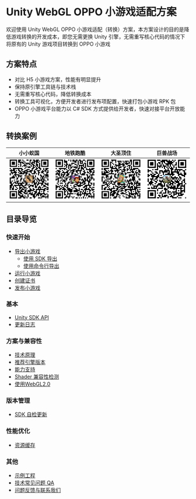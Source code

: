 # Unity WebGL OPPO 小游戏适配方案

欢迎使用 Unity WebGL OPPO 小游戏适配（转换）方案，本方案设计的目的是降低游戏转换的开发成本，即您无需更换 Unity 引擎，无需重写核心代码的情况下将原有的 Unity 游戏项目转换到 OPPO 小游戏

## 方案特点

- 对比 H5 小游戏方案，性能有明显提升
- 保持原引擎工具链与技术栈
- 无需重写核心代码，降低转换成本
- 转换工具可视化，方便开发者进行发布项配置，快速打包小游戏 RPK 包
- OPPO 小游戏平台能力以 C# SDK 方式提供给开发者，快速对接平台开放能力

## 转换案例

| 小小蚁国 | 地铁跑酷 | 大圣顶住 | 巨兽战场 | 
| --- | --- | --- | --- |
| <img src='doc/image/小小蚁国.png' width='240' alt="待补充"/> | <img src='doc/image/地铁跑酷.png' width='240' alt="待补充"/> |  <img src='doc/image/大圣顶住.png' width='240' alt="待补充"/>| <img src='doc/image/巨兽战场.png' width='240' alt="待补充"/> |

## 目录导览

### 快速开始

- [导出小游戏](doc/Transform.md)
  - [使用 SDK 导出](doc/TransformBySDK.md)
  - [使用命令行导出](doc/TransformByCLI.md)
- [运行小游戏](doc/RunQuickGame.md)
- [创建证书](doc/OpensslPlugin.md)
- [发布小游戏](doc/PublishQuickGame.md)

### 基本

- [Unity SDK API](doc/API.md)
- [更新日志](CHANGELOG.md)

### 方案与兼容性

- [技术原理](doc/Technique.md)
- [推荐引擎版本](doc/UnityVersion.md)
- [能力支持](doc/CapabilitySupport.md)
- [Shader 兼容性检测](doc/ShaderCompatibilityDetect.md)
- [使用WebGL2.0](doc/WebGL2.md)

### 版本管理

- [SDK 自检更新](doc/SDKUpdate.md)

### 性能优化

- [资源缓存](doc/AssetCache.md)

### 其他

- [示例工程](doc/Demo.md)
- [技术常见问题 QA](doc/DevelopmentQA.md)
- [问题反馈与联系我们](doc/IssueAndContact.md)
